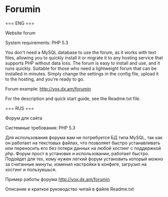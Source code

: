 # Forumin

=== ENG ===

Website forum

System requirements: PHP 5.3

You don't need a MySQL database to use the forum, as it works with text files, allowing you to quickly install it or migrate it to any hosting service that supports PHP without data loss. The forum is easy to install and use, and it runs quickly. Suitable for those who need a lightweight forum that can be installed in minutes. Simply change the settings in the config file, upload it to the hosting, and you're ready to go.

Forum example: http://vox.dx.am/forumin

For the description and quick start guide, see the Readme.txt file.


=== RUS ===

Форум для сайта

Системные требования: PHP 5.3

Для использования форума вам не потребуется БД  типа MySQL, так как он работает на текстовых файлах, что позволяет быстро устанавливать или переносить его без потери данных на любой хостинг с поддержкой php. Форум  прост в установке и использовании, работает быстро. Подойдет для тех, кому нужен легкий форум установить который можно за считанные минуты, изменил настройки в конфиге, загрузил на хостинг и пользуешься.

Пример работы форума http://vox.dx.am/forumin

Описание и краткое руководство читай в файле Readme.txt
